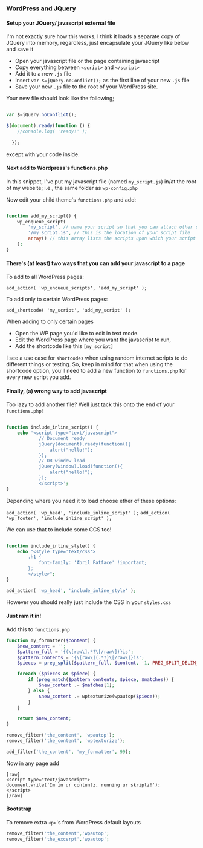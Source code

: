 ### WordPress and JQuery

#### Setup your JQuery/ javascript external file

I'm not exactly sure how this works, I think it loads a separate copy of JQuery into memory, regardless, just encapsulate your JQuery like below and save it

- Open your javascript file or the page containing javascript
- Copy everything between ```<script>``` and ```</script>```
- Add it to a new ```.js``` file 
- Insert ```var $=jQuery.noConflict();``` as the first line of your new ```.js``` file
- Save your new ```.js``` file to the root of your WordPress site.


Your new file should look like the following;

```javascript

var $=jQuery.noConflict();

$(document).ready(function () {
    //console.log( 'ready!' );
    
  });

````

except with your code inside. 

#### Next add to Wordpress's functions.php

In this snippet, I've put my javascript file (named  ```my_script.js```) in/at the root of my website; i.e., the same folder as ```wp-config.php```

Now edit your child theme's ```functions.php``` and add:

```php

function add_my_script() {
    wp_enqueue_script(
        'my_script', // name your script so that you can attach other scripts and de-register, etc.
        '/my_script.js', // this is the location of your script file
        array() // this array lists the scripts upon which your script depends
    );
}
```

#### There's (at least) two ways that you can add your javascript to a page

To add to all WordPress pages:

```add_action( 'wp_enqueue_scripts', 'add_my_script' );```

To add only to certain WordPress pages:

```add_shortcode( 'my_script', 'add_my_script' ); ```

When adding to only certain pages

- Open the WP page you'd like to edit in text mode.
- Edit the WordPress page where you want the javascript to run,
- Add the shortcode like this ```[my_script]``` 

I see a use case for ```shortcodes``` when using random internet scripts to do different things or testing. So, keep in mind for that when using the  shortcode option, you'll need to add a new function to ```functions.php``` for every new script you add. 



#### Finally, (a) wrong way to add javascript

Too lazy to add another file? Well just tack this onto the end of your ```functions.php```!

```php

function include_inline_script() {
    echo '<script type="text/javascript">
            // Document ready
            jQuery(document).ready(function(){
                alert("hello!");
            });
            // OR window load
            jQuery(window).load(function(){
                alert("hello!");
            });
            </script>';
}

```

Depending where you need it to load choose ether of these options:

```add_action( 'wp_head', 'include_inline_script' );```
```add_action( 'wp_footer', 'include_inline_script' );```


We can use that to include some CCS too!

```php

function include_inline_style() {
    echo "<style type='text/css'>
        .h1 { 
            font-family: 'Abril Fatface' !important;
        };
        </style>";
}

add_action( 'wp_head', 'include_inline_style' );

```

However you should really just include the CSS in your ```styles.css```

#### Just ram it in!

Add this to ```functions.php```

```php
function my_formatter($content) {
    $new_content = '';
    $pattern_full = '{(\[raw\].*?\[/raw\])}is';
    $pattern_contents = '{\[raw\](.*?)\[/raw\]}is';
    $pieces = preg_split($pattern_full, $content, -1, PREG_SPLIT_DELIM_CAPTURE);

    foreach ($pieces as $piece) {
        if (preg_match($pattern_contents, $piece, $matches)) {
            $new_content .= $matches[1];
        } else {
            $new_content .= wptexturize(wpautop($piece));
        }
    }

    return $new_content;
}

remove_filter('the_content', 'wpautop');
remove_filter('the_content', 'wptexturize');

add_filter('the_content', 'my_formatter', 99);
```
Now in any page add 

```
[raw]
<script type="text/javascript">
document.write('Im in ur contuntz, running ur skriptz!');
</script>
[/raw]
```

#### Bootstrap

To remove extra ```<p>```'s from WordPress default layouts

```php
remove_filter('the_content','wpautop';
remove_filter('the_excerpt','wpautop';

```

